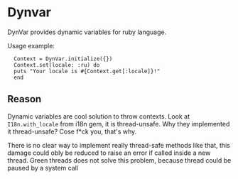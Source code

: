 # Dynvar

DynVar provides dynamic variables for ruby language.

Usage example:
```lang=ruby
  Context = DynVar.initialize({})
  Context.set(locale: :ru) do
  puts "Your locale is #{Context.get[:locale]}!"
  end
```

## Reason

Dynamic variables are cool solution to throw contexts.
Look at `I18n.with_locale` from i18n gem, it is thread-unsafe.
Why they implemented it thread-unsafe? Cose f*ck you, that's why.

There is no clear way to implement really thread-safe methods like that,
this damage could obly be reduced to raise an error if called inside
a new thread. Green threads does not solve this problem, because thread
could be paused by a system call
